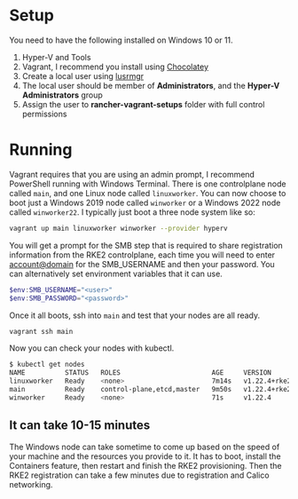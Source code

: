 # Setup

You need to have the following installed on Windows 10 or 11.

1. Hyper-V and Tools
2. Vagrant, I recommend you install using [Chocolatey](https://community.chocolatey.org/packages/vagrant)
3. Create a local user using [lusrmgr](lusrmgr.msc)
4. The local user should be member of **Administrators**, and the **Hyper-V Administrators** group
5. Assign the user to **rancher-vagrant-setups** folder with full control permissions

# Running 

Vagrant requires that you are using an admin prompt, I recommend PowerShell running with Windows Terminal. There is one controlplane node called `main`, and one Linux node called `linuxworker`. You can now choose to boot just a Windows 2019 node called `winworker` or a Windows 2022 node called `winworker22`. I typically just boot a three node system like so:

```Bash
vagrant up main linuxworker winworker --provider hyperv
```

You will get a prompt for the SMB step that is required to share registration information from the RKE2 controlplane, each time you will need to enter <account@domain> for the SMB_USERNAME and then your password. You can alternatively set environment variables that it can use.

```PowerShell
$env:SMB_USERNAME="<user>"
$env:SMB_PASSWORD="<password>"
```

Once it all boots, ssh into `main` and test that your nodes are all ready. 

```Bash
vagrant ssh main
```

Now you can check your nodes with kubectl.

```Bash
$ kubectl get nodes
NAME          STATUS   ROLES                       AGE     VERSION
linuxworker   Ready    <none>                      7m14s   v1.22.4+rke2r2
main          Ready    control-plane,etcd,master   9m50s   v1.22.4+rke2r2
winworker     Ready    <none>                      71s     v1.22.4
```

## It can take 10-15 minutes

The Windows node can take sometime to come up based on the speed of your machine and the resources you provide to it. It has to boot, install the Containers feature, then restart and finish the RKE2 provisioning. Then the RKE2 registration can take a few minutes due to registration and Calico networking.




